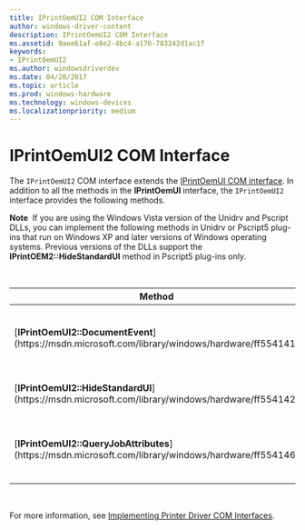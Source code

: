 ```yaml
---
title: IPrintOemUI2 COM Interface
author: windows-driver-content
description: IPrintOemUI2 COM Interface
ms.assetid: 9aee61af-e8e2-4bc4-a17b-783242d1ac1f
keywords:
- IPrintOemUI2
ms.author: windowsdriverdev
ms.date: 04/20/2017
ms.topic: article
ms.prod: windows-hardware
ms.technology: windows-devices
ms.localizationpriority: medium
---
```


# IPrintOemUI2 COM Interface





The `IPrintOemUI2` COM interface extends the [IPrintOemUI COM interface](iprintoemui-com-interface.md). In addition to all the methods in the **IPrintOemUI** interface, the `IPrintOemUI2` interface provides the following methods.

**Note**  If you are using the Windows Vista version of the Unidrv and Pscript DLLs, you can implement the following methods in Unidrv or Pscript5 plug-ins that run on Windows XP and later versions of Windows operating systems. Previous versions of the DLLs support the **IPrintOEM2::HideStandardUI** method in Pscript5 plug-ins only.

 

<table>
<colgroup>
<col width="50%" />
<col width="50%" />
</colgroup>
<thead>
<tr class="header">
<th>Method</th>
<th>Description</th>
</tr>
</thead>
<tbody>
<tr class="odd">
<td><p>[<strong>IPrintOemUI2::DocumentEvent</strong>](https://msdn.microsoft.com/library/windows/hardware/ff554141)</p></td>
<td><p>Enables a UI plug-in to replace the core driver UI module's default implementation of the [<strong>DrvDocumentEvent</strong>](https://msdn.microsoft.com/library/windows/hardware/ff548544) DDI.</p></td>
</tr>
<tr class="even">
<td><p>[<strong>IPrintOemUI2::HideStandardUI</strong>](https://msdn.microsoft.com/library/windows/hardware/ff554142)</p></td>
<td><p>Enables a UI plug-in to specify whether the standard property sheets should be displayed or hidden.</p></td>
</tr>
<tr class="odd">
<td><p>[<strong>IPrintOemUI2::QueryJobAttributes</strong>](https://msdn.microsoft.com/library/windows/hardware/ff554146)</p></td>
<td><p>Enables a UI plug-in to post-process the core driver's results after a call to the [<strong>DrvQueryJobAttributes</strong>](https://msdn.microsoft.com/library/windows/hardware/ff548581) DDI.</p></td>
</tr>
</tbody>
</table>

 

For more information, see [Implementing Printer Driver COM Interfaces](implementing-printer-driver-com-interfaces.md).

 

 




